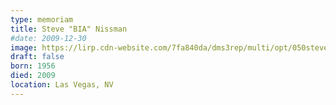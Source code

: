 ```yaml
---
type: memoriam
title: Steve "BIA" Nissman
#date: 2009-12-30
image: https://lirp.cdn-website.com/7fa840da/dms3rep/multi/opt/050steve-nissman2-1920w.jpg
draft: false
born: 1956
died: 2009
location: Las Vegas, NV
---
```

